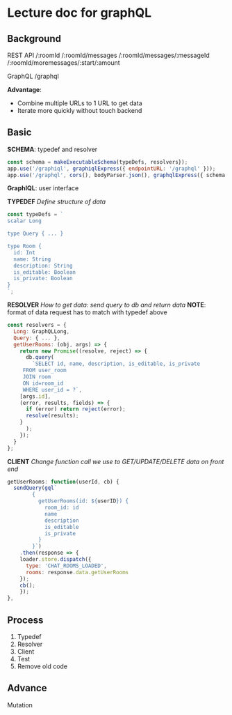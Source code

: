 # Lecture doc for graphQL

## Background
REST API
/:roomId
/:roomId/messages
/:roomId/messages/:messageId
/:roomId/moremessages/:start/:amount

GraphQL
/graphql

**Advantage**: 
* Combine multiple URLs to 1 URL to get data
* Iterate more quickly without touch backend

## Basic

**SCHEMA**: typedef and resolver
```javascript
const schema = makeExecutableSchema(typeDefs, resolvers});
app.use('/graphiql', graphiqlExpress({ endpointURL: '/graphql' }));
app.use('/graphql', cors(), bodyParser.json(), graphqlExpress({ schema }));
```

**GraphIQL**: user interface

**TYPEDEF**
*Define structure of data*

```javascript
const typeDefs = `
scalar Long

type Query { ... }

type Room {
  id: Int
  name: String
  description: String
  is_editable: Boolean
  is_private: Boolean
}
`;
```

**RESOLVER**
*How to get data: send query to db and return data*
**NOTE**: format of data request has to match with typedef above

```javascript
const resolvers = {
  Long: GraphQLLong,
  Query: { ... },
  getUserRooms: (obj, args) => {
    return new Promise((resolve, reject) => {
      db.query(
        `SELECT id, name, description, is_editable, is_private
	 FROM user_room
	 JOIN room
	 ON id=room_id
	 WHERE user_id = ?`,
	[args.id],
	(error, results, fields) => {
	  if (error) return reject(error);
	  resolve(results);
	}
      );
    });
  }
};
```

**CLIENT**
*Change function call we use to GET/UPDATE/DELETE data on front end*

```javascript
getUserRooms: function(userId, cb) {
  sendQuery(gql`
  		{
		  getUserRooms(id: ${userID}) {
		    room_id: id
		    name
		    description
		    is_editable
		    is_private
		  }
		}`)
    .then(response => {
    loader.store.dispatch({
      type: 'CHAT_ROOMS_LOADED',
      rooms: response.data.getUserRooms
    });
    cb();
    });
},
```

## Process
1. Typedef
2. Resolver
3. Client
4. Test
5. Remove old code


## Advance

Mutation
